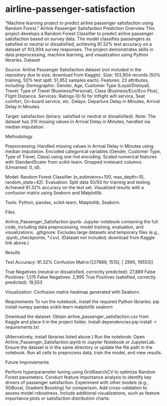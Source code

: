 # airline-passenger-satisfaction
“Machine learning project to predict airline passenger satisfaction using Random Forest.”
Airline Passenger Satisfaction Prediction
Overview
This project develops a Random Forest Classifier to predict airline passenger satisfaction based on survey data. The model classifies passengers as satisfied or neutral or dissatisfied, achieving 91.32% test accuracy on a dataset of 103,904 survey responses. The project demonstrates skills in data preprocessing, machine learning, and visualization using Python libraries.
Dataset

Source: Airline Passenger Satisfaction dataset (not included in the repository due to size; download from Kaggle).
Size: 103,904 records (50% training, 50% test split: 51,952 samples each).
Features: 23 attributes, including:
Demographic: Gender, Age, Customer Type (Loyal/Disloyal).
Travel: Type of Travel (Business/Personal), Class (Business/Eco/Eco Plus), Flight Distance.
Services: Ratings (0–5) for Inflight wifi service, Seat comfort, On-board service, etc.
Delays: Departure Delay in Minutes, Arrival Delay in Minutes.


Target: satisfaction (binary: satisfied or neutral or dissatisfied).
Note: The dataset has 310 missing values in Arrival Delay in Minutes, handled via median imputation.

Methodology

Preprocessing:
Handled missing values in Arrival Delay in Minutes using median imputation.
Encoded categorical variables (Gender, Customer Type, Type of Travel, Class) using one-hot encoding.
Scaled numerical features with StandardScaler from scikit-learn.
Dropped irrelevant columns (Unnamed: 0, id).


Model: Random Forest Classifier (n_estimators=100, max_depth=10, random_state=42).
Evaluation: 
Split data 50/50 for training and testing.
Achieved 91.32% accuracy on the test set.
Visualized results with a confusion matrix using Seaborn and Matplotlib.


Tools: Python, pandas, scikit-learn, Matplotlib, Seaborn.

Files

Airline_Passenger_Satisfaction.ipynb: Jupyter notebook containing the full code, including data preprocessing, model training, evaluation, and visualizations.
.gitignore: Excludes large datasets and temporary files (e.g., .ipynb_checkpoints, *.csv).
(Dataset not included; download from Kaggle link above.)

Results

Test Accuracy: 91.32%
Confusion Matrix:[[27889,  1515],
 [ 2995, 19553]]


True Negatives (neutral or dissatisfied, correctly predicted): 27,889
False Positives: 1,515
False Negatives: 2,995
True Positives (satisfied, correctly predicted): 19,553


Visualization: Confusion matrix heatmap generated with Seaborn.

Requirements
To run the notebook, install the required Python libraries:
pip install numpy pandas scikit-learn matplotlib seaborn



Download the dataset: Obtain airline_passenger_satisfaction.csv from Kaggle and place it in the project folder.
Install dependencies:pip install -r requirements.txt

(Alternatively, install libraries listed above.)
Run the notebook:
Open Airline_Passenger_Satisfaction.ipynb in Jupyter Notebook or JupyterLab.
Ensure the dataset is in the same directory or update the file path in the notebook.
Run all cells to preprocess data, train the model, and view results.



Future Improvements

Perform hyperparameter tuning using GridSearchCV to optimize Random Forest parameters.
Conduct feature importance analysis to identify key drivers of passenger satisfaction.
Experiment with other models (e.g., XGBoost, Gradient Boosting) for comparison.
Add cross-validation to assess model robustness.
Include additional visualizations, such as feature importance plots or satisfaction distribution charts.


